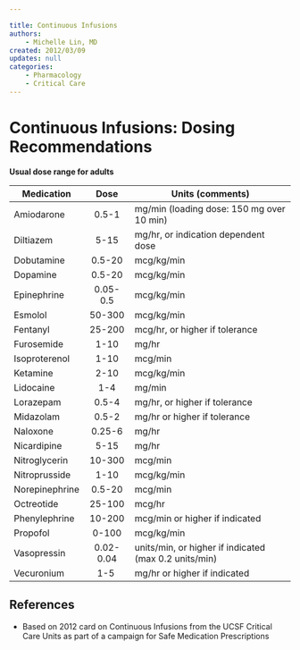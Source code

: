 ```yaml
---

title: Continuous Infusions
authors:
    - Michelle Lin, MD
created: 2012/03/09
updates: null
categories:
    - Pharmacology
    - Critical Care
---
```


# Continuous Infusions: Dosing Recommendations

**Usual dose range for adults**

| **Medication**  |  **Dose** | **Units (comments)**                                  |
| --------------- | :-------: | ----------------------------------------------------- |
| Amiodarone      |   0.5-1   | mg/min (loading dose: 150 mg over 10 min)             |
| Diltiazem       |    5-15   | mg/hr, or indication dependent dose                   |
| Dobutamine      |   0.5-20  | mcg/kg/min                                            |
| Dopamine        |   0.5-20  | mcg/kg/min                                            |
| Epinephrine     |  0.05-0.5 | mcg/kg/min                                            |
| Esmolol         |   50-300  | mcg/kg/min                                            |
| Fentanyl        |   25-200  | mcg/hr, or higher if tolerance                        |
| Furosemide      |    1-10   | mg/hr                                                 |
| Isoproterenol   |    1-10   | mcg/min                                               |
| Ketamine        |    2-10   | mcg/kg/min                                            |
| Lidocaine       |    1-4    | mg/min                                                |
| Lorazepam       |   0.5-4   | mg/hr, or higher if tolerance                         |
| Midazolam       |   0.5-2   | mg/hr or higher if tolerance                          |
| Naloxone        |   0.25-6  | mg/hr                                                 |
| Nicardipine     |    5-15   | mg/hr                                                 |
| Nitroglycerin   |   10-300  | mcg/min                                               |
| Nitroprusside   |    1-10   | mcg/kg/min                                            |
| Norepinephrine  |   0.5-20  | mcg/min                                               |
| Octreotide      |   25-100  | mcg/hr                                                |
| Phenylephrine   |   10-200  | mcg/min or higher if indicated                        |
| Propofol        |   0-100   | mcg/kg/min                                            |
| Vasopressin     | 0.02-0.04 | units/min, or higher if indicated (max 0.2 units/min) |
| Vecuronium      |    1-5    | mg/hr or higher if indicated                          |

## References

- Based on 2012 card on Continuous Infusions from the UCSF Critical Care Units as part of a campaign for Safe Medication Prescriptions
